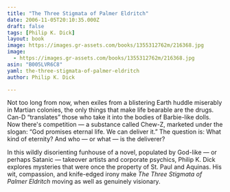 ```yaml
---
title: "The Three Stigmata of Palmer Eldritch"
date: 2006-11-05T20:10:35.000Z
draft: false
tags: [Philip K. Dick]
layout: book
image: https://images.gr-assets.com/books/1355312762m/216368.jpg
image: 
  - https://images.gr-assets.com/books/1355312762m/216368.jpg
asin: "B005LVR6C8"
yaml: the-three-stigmata-of-palmer-eldritch
author: Philip K. Dick

---
```


Not too long from now, when exiles from a blistering Earth huddle miserably in Martian colonies, the only things that make life bearable are the drugs. Can-D “translates” those who take it into the bodies of Barbie-like dolls. Now there's competition — a substance called Chew-Z, marketed under the slogan: “God promises eternal life. We can deliver it.” The question is: What kind of eternity? And who — or what — is the deliverer?  
  
In this wildly disorienting funhouse of a novel, populated by God-like — or perhaps Satanic — takeover artists and corporate psychics, Philip K. Dick explores mysteries that were once the property of St. Paul and Aquinas. His wit, compassion, and knife-edged irony make *The Three Stigmata of Palmer Eldritch* moving as well as genuinely visionary.